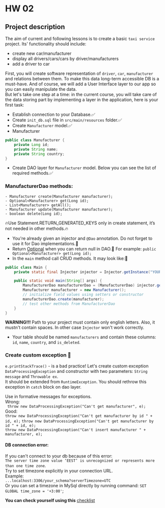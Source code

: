 # HW 02

## Project description
The aim of current and following lessons is to create a basic `taxi service` project.
Its' functionality should include: 
* create new car/manufacturer 
* display all drivers/cars/cars by driver/manufacturers 
* add a driver to car 

First, you will create software representation of `driver`, `car`, `manufacturer` 
and relations between them. To make this data long-term accessible DB is a must-have. And of course, we will add a User
Interface layer to our app so you can easily manipulate the data. <br>
But let's take one step at a time: in the current course, you will take care of the data storing part by implementing 
a layer in the application, here is your first task: 


- Establish connection to your Database.✅
- Create `init_db.sql` file in `src/main/resources` folder.✅
- Create `Manufacturer` model.✅
- Manufacturer
```java
public class Manufacturer {
    private Long id;
    private String name;
    private String country;
}
```

- Create DAO  layer for `Manufacturer` model. Below you can see the list of required methods.✅

### ManufacturerDao methods:

    - Manufacturer create(Manufacturer manufacturer);
    - Optional<Manufacturer> get(Long id);
    - List<Manufacturer> getAll();
    - Manufacturer update(Manufacturer manufacturer);
    - boolean delete(Long id);

🔥Use Statement.RETURN_GENERATED_KEYS only in create statement, it’s not needed in other methods.🔥

- You're already given an injector and `@Dao` annotation. Do not forget to use it for Dao implementations.🎯
- Return [Optional](https://docs.oracle.com/javase/8/docs/api/java/util/Optional.html) when you can return null in DAO.🎯
  For example: ```public Optional<Manufacturer> get(Long id);```
- In the `main` method call CRUD methods. It may look like:🎯
```java
public class Main {
    private static final Injector injector = Injector.getInstance("YOUR_PACKAGE");

    public static void main(String[] args) {
        ManufacturerDao manufacturerDao = (ManufacturerDao) injector.getInstance(ManufacturerDao.class);
        Manufacturer manufacturer = new Manufacturer();
        // initialize field values using setters or constructor
        manufacturerDao.create(manufacturer);
        // test other methods from ManufacturerDao
    }
}
```
**WARNING!!!** Path to your project must contain only english letters. Also, it mustn't contain spaces. In other case `Injector` won't work correctly.
- Your table should be named `manufacturers` and contain these columns: `id`, `name`, `country`, and `is_deleted`.

### Create custom exception 🎯
`e.printStackTrace()` - is a bad practice! Let's create custom exception `DataProcessingException`
and constructor with two parameters: `String message` and `Throwable ex`.  
It should be extended from `RuntimeException`. You should rethrow this exception in `catch` block on dao layer.

Use in formative messages for exceptions.<br>
     Wrong: <br>
           ` throw new DataProcessingException("Can't get manufacturer", e);` <br>
      Good:<br>
`throw new DataProcessingException("Can't get manufacturer by id " + id, e);`
          `throw new DataProcessingException("Can't get manufacturer by id " + id, e);`<br>
          `throw new DataProcessingException("Can't insert manufacturer " + manufacturer, e);`<br>
#### DB connection error: 
If you can't connect to your db because of this error: <br>
`The server time zone value ‘EEST’ is unrecognized or represents more than one time zone`. <br>
Try to set timezone explicitly in your connection URL. <br>
Example: <br>
`...localhost:3306/your_schema?serverTimezone=UTC` <br>
Or you can set a timezone in MySql directly by running command: `SET GLOBAL time_zone = '+3:00'`;

__You can check yourself using this__ [checklist](https://mate-academy.github.io/jv-program-common-mistakes/java-JDBC/jdbc-intro/JDBC-intro_checklist.html)
